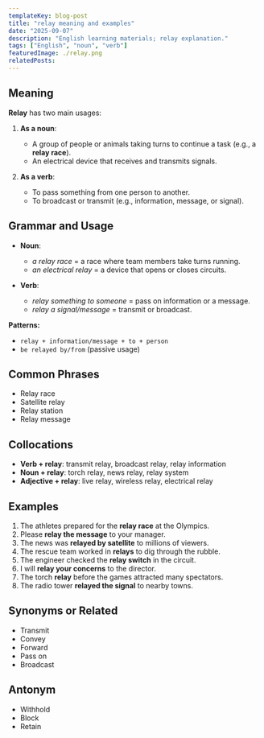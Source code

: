 ```yaml
---
templateKey: blog-post
title: "relay meaning and examples"
date: "2025-09-07"
description: "English learning materials; relay explanation."
tags: ["English", "noun", "verb"]
featuredImage: ./relay.png
relatedPosts:
---
```


## Meaning

**Relay** has two main usages:

1. **As a noun**:

   - A group of people or animals taking turns to continue a task (e.g., a **relay race**).
   - An electrical device that receives and transmits signals.

2. **As a verb**:

   - To pass something from one person to another.
   - To broadcast or transmit (e.g., information, message, or signal).

## Grammar and Usage

- **Noun**:

  - _a relay race_ = a race where team members take turns running.
  - _an electrical relay_ = a device that opens or closes circuits.

- **Verb**:

  - _relay something to someone_ = pass on information or a message.
  - _relay a signal/message_ = transmit or broadcast.

**Patterns:**

- `relay + information/message + to + person`
- `be relayed by/from` (passive usage)

## Common Phrases

- Relay race
- Satellite relay
- Relay station
- Relay message

## Collocations

- **Verb + relay**: transmit relay, broadcast relay, relay information
- **Noun + relay**: torch relay, news relay, relay system
- **Adjective + relay**: live relay, wireless relay, electrical relay

## Examples

1. The athletes prepared for the **relay race** at the Olympics.
2. Please **relay the message** to your manager.
3. The news was **relayed by satellite** to millions of viewers.
4. The rescue team worked in **relays** to dig through the rubble.
5. The engineer checked the **relay switch** in the circuit.
6. I will **relay your concerns** to the director.
7. The torch **relay** before the games attracted many spectators.
8. The radio tower **relayed the signal** to nearby towns.

## Synonyms or Related

- Transmit
- Convey
- Forward
- Pass on
- Broadcast

## Antonym

- Withhold
- Block
- Retain
